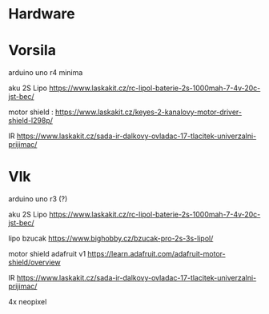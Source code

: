 # Hardware

# Vorsila

arduino uno r4 minima 

aku 2S Lipo https://www.laskakit.cz/rc-lipol-baterie-2s-1000mah-7-4v-20c-jst-bec/

motor shield : https://www.laskakit.cz/keyes-2-kanalovy-motor-driver-shield-l298p/ 

IR https://www.laskakit.cz/sada-ir-dalkovy-ovladac-17-tlacitek-univerzalni-prijimac/

# Vlk

arduino uno r3 (?)

aku 2S Lipo https://www.laskakit.cz/rc-lipol-baterie-2s-1000mah-7-4v-20c-jst-bec/

lipo bzucak https://www.bighobby.cz/bzucak-pro-2s-3s-lipol/

motor shield adafruit v1 https://learn.adafruit.com/adafruit-motor-shield/overview

IR https://www.laskakit.cz/sada-ir-dalkovy-ovladac-17-tlacitek-univerzalni-prijimac/

4x neopixel